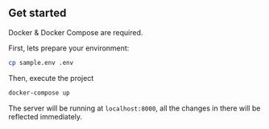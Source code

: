 ## Get started

Docker & Docker Compose are required.

First, lets prepare your environment:
```sh
cp sample.env .env
```

Then, execute the project
```sh
docker-compose up
```

The server will be running at `localhost:8000`, all the changes in there will be reflected immediately.
